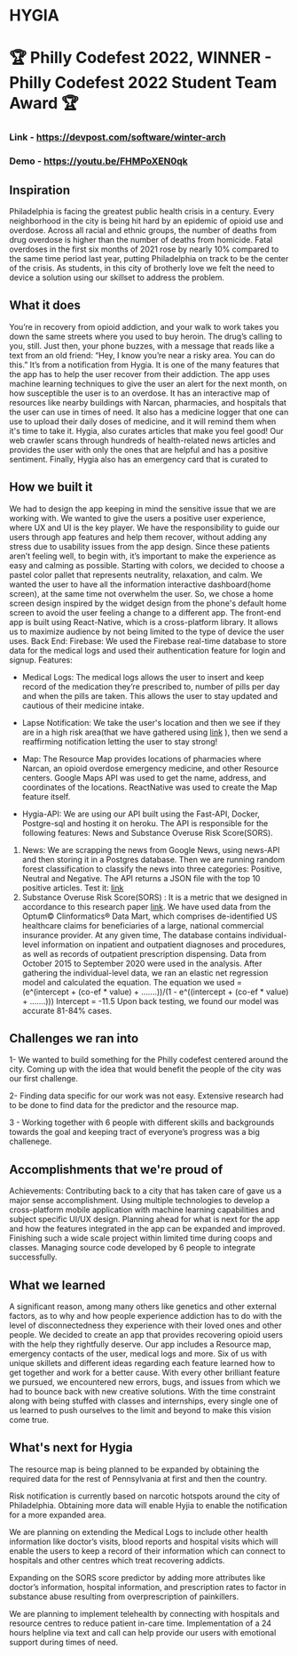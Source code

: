 # HYGIA
# :trophy: Philly Codefest 2022,  WINNER - Philly Codefest 2022 Student Team Award :trophy:

### Link - https://devpost.com/software/winter-arch
### Demo - https://youtu.be/FHMPoXEN0qk
## Inspiration
Philadelphia is facing the greatest public health crisis in a century. Every neighborhood in the city is being hit hard by an epidemic of opioid use and overdose. Across all racial and ethnic groups, the number of deaths from drug overdose is higher than the number of deaths from homicide. Fatal overdoses in the first six months of 2021 rose by nearly 10% compared to the same time period last year, putting Philadelphia on track to be the center of the crisis. 
As students, in this city of brotherly love we felt the need to device a solution using our skillset to address the problem. 

## What it does
You’re in recovery from opioid addiction, and your walk to work takes you down the same streets where you used to buy heroin. The drug’s calling to you, still. Just then, your phone buzzes, with a message that reads like a text from an old friend:
“Hey, I know you’re near a risky area. You can do this.”
It’s from a notification from Hygia. 
It is one of the many features that the app has to help the user recover from their addiction. 
The app uses machine learning techniques to give the user an alert for the next month, on how susceptible the user is to an overdose. It has an interactive map of resources like nearby buildings with Narcan, pharmacies, and hospitals that the user can use in times of need. 
It also has a medicine logger that one can use to upload their daily doses of medicine, and it will remind them when it's time to take it. 
Hygia, also curates articles that make you feel good! Our web crawler scans through hundreds of health-related news articles and provides the user with only the ones that are helpful and has a positive sentiment.
Finally, Hygia also has an emergency card that is curated to 

## How we built it
We had to design the app keeping in mind the sensitive issue that we are working with. We wanted to give the users a positive user experience, where UX and UI is the key player. We have the responsibility to guide our users through app features and help them recover, without adding any stress due to usability issues from the app design. Since these patients aren’t feeling well, to begin with, it’s important to make the experience as easy and calming as possible. Starting with colors, we decided to choose a pastel color pallet that represents neutrality, relaxation, and calm. We wanted the user to have all the information interactive dashboard(home screen), at the same time not overwhelm the user.  So, we chose a home screen design inspired by the widget design from the phone's default home screen to avoid the user feeling a change to a different app. 
The front-end app is built using React-Native, which is a cross-platform library. It allows us to maximize audience by not being limited to the type of device the user uses. 
Back End:
Firebase: We used the Firebase real-time database to store data for the medical logs and used their authentication feature for login and signup.
Features: 
- Medical Logs: The medical logs allows the user to insert and keep record of the medication they’re prescribed to, number of pills per day and when the pills are taken. This allows the user to stay updated and cautious of their medicine intake.
- Lapse Notification: We take the user's location and then we see if they are in a high risk area(that we have gathered using [link]() ), then we send a reaffirming notification letting the user to stay strong!
- Map: The Resource Map provides locations of pharmacies where Narcan, an opioid overdose emergency medicine, and other Resource centers. Google Maps API was used to get the name, address, and coordinates of the locations. ReactNative was used to create the Map feature itself. 

-  Hygia-API: We are using our API built using the Fast-API, Docker, Postgre-sql and hosting it on heroku. 
The API is responsible for the following features: News and Substance Overuse Risk Score(SORS). 
1. News: We are scrapping the news from Google News, using news-API  and then storing it in a Postgres database. Then we are running random forest classification to classify the news into three categories: Positive, Neutral and Negative. The API returns a JSON file with the top 10 positive articles.  Test it: [link](https://hygia12.herokuapp.com/news)
2.  Substance Overuse Risk Score(SORS) : It is a metric that we designed in accordance to this research paper [link](https://journals.plos.org/plosone/article?id=10.1371/journal.pone.0241083#sec014).  We have used data from the Optum© Clinformatics® Data Mart, which comprises de-identified US healthcare claims for beneficiaries of a large, national commercial insurance provider. At any given time, The database contains individual-level information on inpatient and outpatient diagnoses and procedures, as well as records of outpatient prescription dispensing. Data from October 2015 to September 2020 were used in the analysis. After gathering the individual-level data, we ran an elastic net regression model and calculated the equation. 
The equation we used = (e^(intercept + (co-ef * value) + .......))/(1 - e^((intercept + (co-ef * value) + .......)))
Intercept = -11.5
Upon back testing, we found our model was accurate 81-84% cases. 

## Challenges we ran into

1- We wanted to build something for the Philly codefest centered around the city. Coming up with the idea that would benefit the people of the city was our first challenge.

2- Finding data specific for our work was not easy. Extensive research had to be done to find data for the predictor and the resource map.

3 - Working together with 6 people with different skills and backgrounds towards the goal and keeping tract of everyone’s progress was a big challenege.

## Accomplishments that we're proud of
Achievements:
Contributing back to a city that has taken care of gave us a major sense accomplishment. 
Using multiple technologies to develop a cross-platform mobile application with machine learning capabilities and subject specific UI/UX design.
Planning ahead for what is next for the app and how the features integrated in the app can be expanded and improved.
Finishing such a wide scale project within limited time during coops and classes.
Managing source code developed by 6 people to integrate successfully.

## What we learned
A significant reason, among many others like genetics and other external factors, as to why and how people experience addiction has to do with the level of disconnectedness they experience with their loved ones and other people. We decided to create an app that provides recovering opioid users with the help they rightfully deserve. Our app includes a Resource map, emergency contacts of the user, medical logs and more. Six of us with unique skillets and different ideas regarding each feature learned how to get together and work for a better cause. With every other brilliant feature we pursued, we encountered new errors, bugs, and issues from which we had to bounce back with new creative solutions. With the time constraint along with being stuffed with classes and internships, every single one of us learned to push ourselves to the limit and beyond to make this vision come true.

## What's next for Hygia

The resource map is being planned to be expanded by obtaining the required data for the rest of Pennsylvania at first and then the country. 

Risk notification is currently based on narcotic hotspots around the city of Philadelphia. Obtaining more data will enable Hyjia to enable the notification for a more expanded area.

We are planning on extending the Medical Logs to include other health information like doctor’s visits, blood reports and hospital visits which will enable the users to keep a record of their information which can connect to hospitals and other centres which treat recovering addicts.

Expanding on the SORS score predictor by adding more attributes like doctor’s information, hospital information, and prescription rates to factor in substance abuse resulting from overprescription of painkillers. 

We are planning to implement telehealth by connecting with hospitals and resource centres to reduce patient in-care time. Implementation of a 24 hours helpline via text and call can help provide our users with emotional support during times of need.
